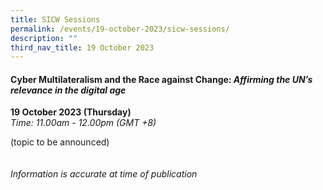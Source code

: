 ```yaml
---
title: SICW Sessions
permalink: /events/19-october-2023/sicw-sessions/
description: ""
third_nav_title: 19 October 2023
---
```

#### **Cyber Multilateralism and the Race against Change: *Affirming the UN’s relevance in the digital age***

**19 October 2023 (Thursday)**  
*Time: 11.00am - 12.00pm (GMT +8)*

(topic to be announced)
<br><br><br>
*Information is accurate at time of publication*